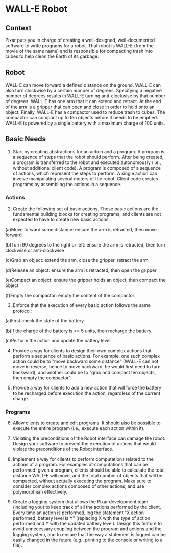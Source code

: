 # WALL-E Robot
## Context
Pixar puts you in charge of creating a well-designed, well-documented software to write programs for a robot. That robot is WALL-E (from the movie of the same name) and is responsible for compacting trash into cubes to help clean the Earth of its garbage.

## Robot
WALL-E can move forward a defined distance on the ground. WALL-E can also turn clockwise by a certain number of degrees. Specifying a negative number of degrees results in WALL-E turning anti-clockwise by that number of degrees. WALL-E has one arm that it can extend and retract. At the end of the arm is a gripper that can open and close in order to hold onto an object. Finally, WALL-E has a compactor used to reduce trash to cubes. The compactor can compact up to ten objects before it needs to be emptied. WALL-E is powered by a single battery with a maximum charge of 100 units.

## Basic Needs
1. Start by creating abstractions for an action and a program. A program is a sequence of steps that the robot should perform. After being created, a program is transferred to the robot and executed autonomously (i.e., without additional client code). A program is composed of a sequence of actions, which represent the steps to perform. A single action can involve manipulating several motors of the robot. Client code creates programs by assembling the actions in a sequence.

### Actions
2. Create the following set of basic actions. These basic actions are the fundamental building blocks for creating programs, and clients are not expected to have to create new basic actions:

(a)Move forward some distance: ensure the arm is retracted, then move forward

(b)Turn 90 degrees to the right or left: ensure the arm is retracted, then turn clockwise or anti-clockwise

(c)Grab an object: extend the arm, close the gripper, retract the arm

(d)Release an object: ensure the arm is retracted, then open the gripper

(e)Compact an object: ensure the gripper holds an object, then compact the object

(f)Empty the compactor: empty the content of the compactor


3. Enforce that the execution of every basic action follows the same protocol:

(a)First check the state of the battery

(b)If the charge of the battery is <= 5 units, then recharge the battery

(c)Perform the action and update the battery level

4. Provide a way for clients to design their own complex actions that perform a sequence of basic actions. For example, one such complex action could be to "move backward some distance" (WALL-E can not move in reverse, hence to move backward, he would first need to turn backward), and another could be to "grab and compact ten objects, then empty the compactor".

5. Provide a way for clients to add a new action that will force the battery to be recharged before execution the action, regardless of the current charge.

### Programs
6. Allow clients to create and edit programs. It should also be possible to execute the entire program (i.e., execute each action within it).

7. Violating the preconditions of the Robot interface can damage the robot. Design your software to prevent the execution of actions that would violate the preconditions of the Robot interface.

8. Implement a way for clients to perform computations related to the actions of a program. For examples of computations that can be performed: given a program, clients should be able to calculate the total distance WALL-E will move, and the total number of objects that will be compacted, without actually executing the program. Make sure to consider complex actions composed of other actions, and use polymorphism effectively.

9. Create a logging system that allows the Pixar development team (including you) to keep track of all the actions performed by the client. Every time an action is performed, log the statement "X action performed, battery level is Y" (replacing X with the type of action performed and Y with the updated battery level). Design this feature to avoid unnecessary coupling between the program and actions and the logging system, and to ensure that the way a statement is logged can be easily changed in the future (e.g., printing to the console or writing to a file).
